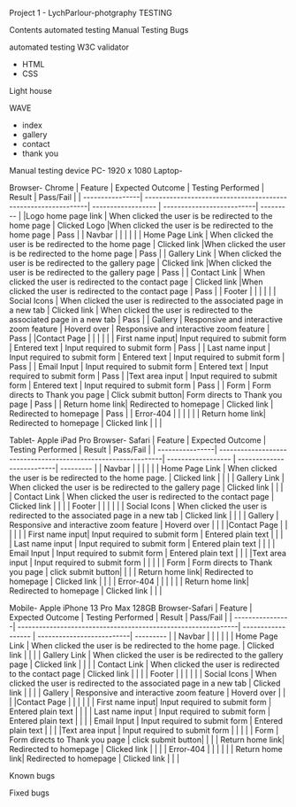 Project 1 - LychParlour-photgraphy TESTING

Contents
automated testing
Manual Testing
Bugs

automated testing
W3C validator

- HTML
- CSS
  
Light house

WAVE

- index
- gallery
- contact
- thank you  
  
Manual testing
device
PC- 1920 x 1080
Laptop-

Browser- Chrome
| Feature         | Expected Outcome                                              | Testing Performed  | Result                    | Pass/Fail |
| ----------------| --------------------------------------------------------------| ------------------ | --------------------------| --------- |
|Logo home page link | When clicked the user is be redirected to the home page  | Clicked Logo |When clicked the user is be redirected to the home page | Pass |
| Navbar          |                                                               |                    |                           |           |
| Home Page Link | When clicked the user is be redirected to the home page | Clicked link |When clicked the user is be redirected to the home page | Pass |
| Gallery Link | When clicked the user is be redirected to the gallery page | Clicked link       |When clicked the user is be redirected to the gallery page | Pass |
| Contact Link | When clicked the user is redirected to the contact page | Clicked link |When clicked the user is redirected to the contact page | Pass |
| Footer          |                                                               |                    |                           |           |
| Social Icons | When clicked the user is redirected to the associated page in a new tab | Clicked link | When clicked the user is redirected to the associated page in a new tab | Pass |
| Gallery | Responsive and interactive zoom feature | Hoverd over | Responsive and interactive zoom feature | Pass |
|Contact Page     |                                                               |                    |                           |           |
| First name input| Input required to submit form | Entered text | Input required to submit form | Pass |
| Last name input | Input required to submit form | Entered text | Input required to submit form | Pass |
| Email Input     | Input required to submit form | Entered text | Input required to submit form | Pass |
|Text area input  | Input required to submit form | Entered text | Input required to submit form | Pass |
| Form | Form directs to Thank you page | Click submit button| Form directs to Thank you page | Pass |
| Return home link| Redirected to homepage | Clicked link | Redirected to homepage | Pass |
| Error-404       |                                                               |                    |                           |           |
| Return home link| Redirected to homepage                                        | Clicked link       |                           |           |


Tablet- Apple iPad Pro
Browser- Safari
| Feature         | Expected Outcome                                              | Testing Performed  | Result                    | Pass/Fail |
| ----------------| --------------------------------------------------------------| ------------------ | --------------------------| --------- |
| Navbar          |                                                               |                    |                           |           |
| Home Page Link  | When clicked the user is be redirected to the home page.      | Clicked link       |                           |           |
| Gallery Link    | When clicked the user is be redirected to the gallery page    | Clicked link       |                           |           |
| Contact Link    | When clicked the user is redirected to the contact page       | Clicked link       |                           |           |
| Footer          |                                                               |                    |                           |           |
| Social Icons    | When clicked the user is redirected to the associated page in a new tab | Clicked link     |                           |           |
| Gallery         | Responsive and interactive zoom feature                       | Hoverd over        |                           |           |
|Contact Page     |                                                               |                    |                           |           |
| First name input| Input required to submit form                                 | Entered plain text |                           |           |
| Last name input | Input required to submit form                                 | Entered plain text |                           |           |
| Email Input     | Input required to submit form                                 | Entered plain text |                           |           |
|Text area input  | Input required to submit form                                 |                    |                           |           |
| Form            | Form directs to Thank you page                                | click submit button|                           |           |
| Return home link| Redirected to homepage                                        | Clicked link       |                           |           |
| Error-404       |                                                               |                    |                           |           |
| Return home link| Redirected to homepage                                        | Clicked link       |                           |           |


Mobile- Apple iPhone 13 Pro Max 128GB
Browser-Safari 
| Feature         | Expected Outcome                                              | Testing Performed  | Result                    | Pass/Fail |
| ----------------| --------------------------------------------------------------| ------------------ | --------------------------| --------- |
| Navbar          |                                                               |                    |                           |           |
| Home Page Link  | When clicked the user is be redirected to the home page.      | Clicked link       |                           |           |
| Gallery Link    | When clicked the user is be redirected to the gallery page    | Clicked link       |                           |           |
| Contact Link    | When clicked the user is redirected to the contact page       | Clicked link       |                           |           |
| Footer          |                                                               |                    |                           |           |
| Social Icons    | When clicked the user is redirected to the associated page in a new tab | Clicked link     |                           |           |
| Gallery         | Responsive and interactive zoom feature                       | Hoverd over        |                           |           |
|Contact Page     |                                                               |                    |                           |           |
| First name input| Input required to submit form                                 | Entered plain text |                           |           |
| Last name input | Input required to submit form                                 | Entered plain text |                           |           |
| Email Input     | Input required to submit form                                 | Entered plain text |                           |           |
|Text area input  | Input required to submit form                                 |                    |                           |           |
| Form            | Form directs to Thank you page                                | click submit button|                           |           |
| Return home link| Redirected to homepage                                        | Clicked link       |                           |           |
| Error-404       |                                                               |                    |                           |           |
| Return home link| Redirected to homepage                                        | Clicked link       |                           |           |

Known bugs

Fixed bugs
